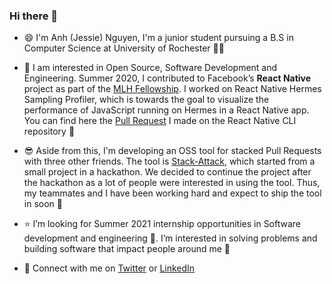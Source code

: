 ### Hi there 👋 

<!--
**jessieAnhNguyen/jessieAnhNguyen** is a ✨ _special_ ✨ repository because its `README.md` (this file) appears on your GitHub profile.

Here are some ideas to get you started:

- 🔭 I’m currently working on ...
- 🌱 I’m currently learning ...
- 👯 I’m looking to collaborate on ...
- 🤔 I’m looking for help with ...
- 💬 Ask me about ...
- 📫 How to reach me: ...
- 😄 Pronouns: ...
- ⚡ Fun fact: ...
-->

- :smile: I'm Anh (Jessie) Nguyen, I'm a junior student pursuing a B.S in Computer Science at University of Rochester :woman_technologist:

- :star_struck: I am interested in Open Source, Software Development and Engineering. Summer 2020, I contributed to Facebook’s **React Native** project as part of the [MLH Fellowship](https://fellowship.mlh.io/). I worked on React Native Hermes Sampling Profiler, which is towards the goal to visualize the performance of JavaScript running on Hermes in a React Native app. You can find here the [Pull Request](https://github.com/react-native-community/cli/pull/1246) I made on the React Native CLI repository :partying_face:

- :sunglasses: Aside from this, I'm developing an OSS tool for stacked Pull Requests with three other friends. The tool is [Stack-Attack](https://github.com/taneliang/stack-attack), which started from a small project in a hackathon. We decided to continue the project after the hackathon as a lot of people were interested in using the tool. Thus, my teammates and I have been working hard and expect to ship the tool in soon :rocket:

- :star: I’m looking for Summer 2021 internship opportunities in Software development and engineering :raising_hand:. I’m interested in solving problems and building software that impact people around me :raised_hands: 

- :handshake: Connect with me on [Twitter](https://twitter.com/jessie_anh_ng) or [LinkedIn](https://www.linkedin.com/in/jessieanh/)
